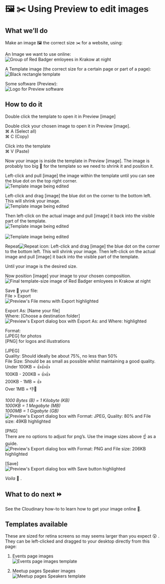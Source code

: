 # 🖼️ ✂️️ Using Preview to edit images

## What we’ll do
Make an image 🖼️ the correct size ✂️️ for a website, using:

An Image we want to use online:<br>
![Group of Red Badger emloyees in Krakow at night](https://github.com/redbadger/websites-guide/blob/images/assets/edit-image-03.png "Group of Red Badger emloyees in Krakow at night")

A Template image (the correct size for a certain page or part of a page):<br>
![Black rectangle template](https://github.com/redbadger/websites-guide/blob/images/assets/edit-image-14.png "Black rectangle template")

Some software (Preview):<br>
![Logo for Preview software](https://github.com/redbadger/websites-guide/blob/images/assets/edit-image-05.jpg "Logo for Preview software")

## How to do it
Double click the template to open it in Preview [image]

Double click your chosen image to open it in Preview [image].<br>
⌘ A (Select all)<br>
⌘ C (Copy)

Click into the template<br>
⌘ V (Paste)

Now your image is inside the template in Preview [image]. The image is probably too big 🎪 for the template so we need to shrink it and position it.

Left-click and pull [image] the image within the template until you can see the blue dot on the top right corner.<br>
![Template image being edited](https://github.com/redbadger/websites-guide/blob/images/assets/edit-image-12.jpg "Template image being edited")

Left-click and drag [image] the blue dot on the corner to the bottom left. This will shrink your image.<br>
![Template image being edited](https://github.com/redbadger/websites-guide/blob/images/assets/edit-image-01.jpg "Template image being edited")

Then left-click on the actual image and pull [image] it back into the visible part of the template.<br>
![Template image being edited](https://github.com/redbadger/websites-guide/blob/images/assets/edit-image-15.jpg "Template image being edited")<br><br>
![Template image being edited](https://github.com/redbadger/websites-guide/blob/images/assets/edit-image-16.jpg "Template image being edited")

Repeat![Repeat icon](https://github.com/redbadger/websites-guide/blob/images/assets/edit-image-17a.png "Repeat icon"): Left-click and drag [image] the blue dot on the corner to the bottom left. This will shrink your image.
Then left-click on the actual image and pull [image] it back into the visible part of the template.

Until your image is the desired size. 

Now position [image] your image to your chosen composition.<br>
![Final template-size image of Red Badger emloyees in Krakow at night](https://github.com/redbadger/websites-guide/blob/images/assets/edit-image-04.jpg "Final template-size image of Red Badger emloyees in Krakow at night")

Save 💾 your file:<br>
File > Export<br>
![Preview's File menu with Export highlighted](https://github.com/redbadger/websites-guide/blob/images/assets/edit-image-13.png "Preview's File menu with Export highlighted")

Export As: [Name your file]<br>
Where: [Choose a destination folder]<br>
![Preview's Export dialog box with Export As: and Where: highlighted](https://github.com/redbadger/websites-guide/blob/images/assets/edit-image-09.jpg "Preview's Export dialog box with Export As: and Where: highlighted")

Format: <br>
[JPEG] for photos<br>
[PNG] for logos and illustrations

[JPEG]<br>
Quality: Should ideally be about 75%, no less than 50%<br>
File Size: Should be as small as possible whilst maintaining a good quality.<br> 
Under 100KB = 👍👍👍<br>
100KB - 200KB = 👍👍<br>
200KB - 1MB = 👍<br>
Over 1MB = 👎🚨

_1000 Bytes (B) = 1 Kilobyte (KB)_<br>
_1000KB = 1 Megabyte (MB)_<br>
_1000MB = 1 Gigabyte (GB)_<br>
![Preview's Export dialog box with Format: JPEG, Quality: 80% and File size: 49KB highlighted](https://github.com/redbadger/websites-guide/blob/images/assets/edit-image-09.jpg "Preview's Export dialog box with Format: JPEG, Quality: 80% and File size: 49KB highlighted")

[PNG]<br>
There are no options to adjust for png’s. Use the image sizes above ☝️️ as a guide.<br>
![Preview's Export dialog box with Format: PNG and File size: 206KB highlighted](https://github.com/redbadger/websites-guide/blob/images/assets/edit-image-10.jpg "Preview's Export dialog box with Format: PNG and File size: 206KB highlighted")

[Save]<br>
![Preview's Export dialog box with Save button highlighted](https://github.com/redbadger/websites-guide/blob/images/assets/edit-image-06.jpg "Preview's Export dialog box with Save button highlighted")

_Voila_ 👏 .

## What to do next ⏩
See the Cloudinary how-to to learn how to get your image online 📡.


## Templates available
These are sized for retina screens so may seems larger than you expect 😲 . They can be left-clicked and dragged to your desktop directly from this page:

1. Events page images <br>
![Events page images template](https://github.com/redbadger/websites-guide/blob/images/assets/edit-image-07.jpg "Meetup pages Speaker's template")

2. Meetup pages Speaker images <br>
![Meetup pages Speakers template](https://github.com/redbadger/websites-guide/blob/images/assets/edit-image-08.jpg "Meetup pages Speaker's template")
